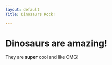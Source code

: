 ```yaml
---
layout: default
Title: Dinosaurs Rock!

---
```


# Dinosaurs are amazing!
They are **super** cool and like OMG! 